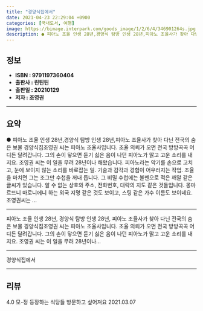 ```yaml
---
title: "경양식집에서"
date: 2021-04-23 22:29:04 +0900
categories: [국내도서, 여행]
image: https://bimage.interpark.com/goods_image/1/2/6/4/346901264s.jpg
description: ● 피아노 조율 인생 28년,경양식 탐방 인생 28년,피아노 조율사가 찾아 다닌 전국의 숨은 보물 경양식집조영권 씨는 피아노 조율사입니다. 조율 의뢰가 오면 전국 방방곡곡 어디든 달려갑니다. 그의 손이 닿으면 듣기 싫은 음이 나던 피아노가 맑고 고운 소리를 내지요. 조영권 씨는 이 일
---
```


## **정보**

- **ISBN : 9791197360404**
- **출판사 : 린틴틴**
- **출판일 : 20210129**
- **저자 : 조영권**

------



## **요약**

●  피아노 조율 인생 28년,경양식 탐방 인생 28년,피아노 조율사가 찾아 다닌 전국의 숨은 보물 경양식집조영권 씨는 피아노 조율사입니다. 조율 의뢰가 오면 전국 방방곡곡 어디든 달려갑니다. 그의 손이 닿으면 듣기 싫은 음이 나던 피아노가 맑고 고운 소리를 내지요. 조영권 씨는 이 일을 무려 28년이나 해왔습니다. 피아노라는 악기를 손으로 고치고, 눈에 보이지 않는 소리를 바로잡는 일. 기술과 감각과 경험이 어우러지는 작업.  조율을 마치면 그는 조그만 수첩을 꺼내 듭니다. 그 비밀 수첩에는 볼펜으로 적은 깨알 같은 글씨가 있습니다. 알 수 없는 상호와 주소, 전화번호, 대략의 지도 같은 것들입니다. 몽마르뜨니 마로니에니 하는 외국 지명 같은 것도 보이고, 스팅 같은 가수 이름도 보이네요.조영권씨는 ...

------

피아노 조율 인생 28년,
경양식 탐방 인생 28년,
피아노 조율사가 찾아 다닌 전국의 숨은 보물 경양식집조영권 씨는 피아노 조율사입니다. 조율 의뢰가 오면 전국 방방곡곡 어디든 달려갑니다. 그의 손이 닿으면 듣기 싫은 음이 나던 피아노가 맑고 고운 소리를 내지요. 조영권 씨는 이 일을 무려 28년이나... 

------


경양식집에서 

------


## **리뷰** 

4.0 모-정 등장하는 식당들 방문하고 싶어져요 2021.03.07 <br/>